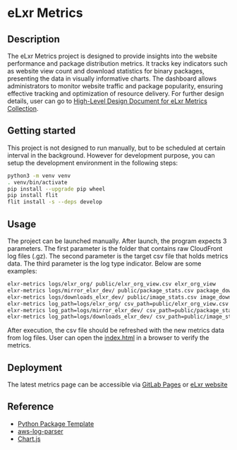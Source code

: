 # eLxr Metrics

## Description

The eLxr Metrics project is designed to provide insights into the website performance and package distribution metrics. It tracks key indicators such as website view count and download statistics for binary packages, presenting the data in visually informative charts. The dashboard allows administrators to monitor website traffic and package popularity, ensuring effective tracking and optimization of resource delivery. For further design details, user can go to [High-Level Design Document for eLxr Metrics Collection](./hld.md).

## Getting started

This project is not designed to run manually, but to be scheduled at certain interval in the background. However for development purpose, you can setup the development environment in the following steps:

```bash
python3 -m venv venv
. venv/bin/activate
pip install --upgrade pip wheel
pip install flit
flit install -s --deps develop
```

## Usage

The project can be launched manually. After launch, the program expects 3 parameters. The first parameter is the folder that contains raw CloudFront log files (.gz). The second parameter is the target csv file that holds metrics data. The third parameter is the log type indicator. Below are some examples:

```bash
elxr-metrics logs/elxr_org/ public/elxr_org_view.csv elxr_org_view
elxr-metrics logs/mirror_elxr_dev/ public/package_stats.csv package_download
elxr-metrics logs/downloads_elxr_dev/ public/image_stats.csv image_download
elxr-metrics log_path=logs/elxr_org/ csv_path=public/elxr_org_view.csv log_type=elxr_org_view
elxr-metrics log_path=logs/mirror_elxr_dev/ csv_path=public/package_stats.csv log_type=package_download
elxr-metrics log_path=logs/downloads_elxr_dev/ csv_path=public/image_stats.csv image_download
```

After execution, the csv file should be refreshed with the new metrics data from log files. User can open the [index.html](./public/index.html) in a browser to verify the metrics.

## Deployment

The latest metrics page can be accessible via [GitLab Pages](https://elxr-metrics-d8932f.gitlab.io/) or [eLxr website](https://elxr.org/metrics/)

## Reference

- [Python Package Template](https://github.com/microsoft/python-package-template)
- [aws-log-parser](https://github.com/dpetzold/aws-log-parser/)
- [Chart.js](https://www.chartjs.org/)
